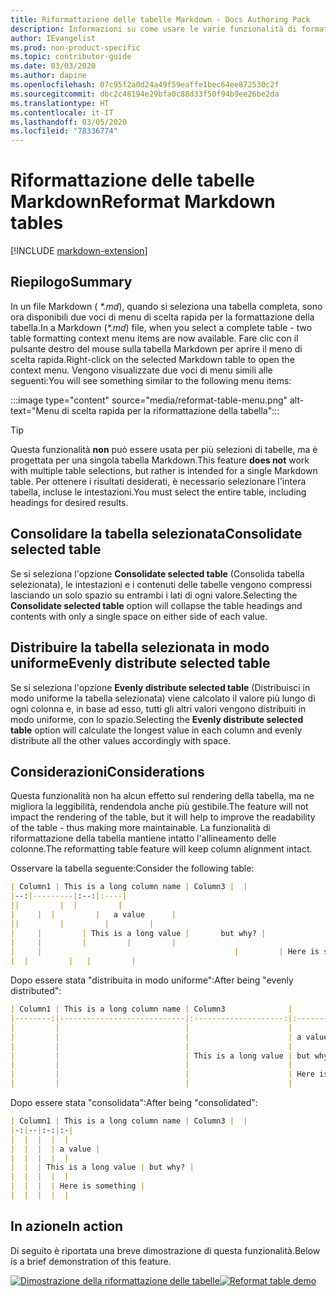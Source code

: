 ```yaml
---
title: Riformattazione delle tabelle Markdown - Docs Authoring Pack
description: Informazioni su come usare le varie funzionalità di formattazione delle tabelle Markdown di Docs Authoring Pack, estensione di Visual Studio Code.
author: IEvangelist
ms.prod: non-product-specific
ms.topic: contributor-guide
ms.date: 03/03/2020
ms.author: dapine
ms.openlocfilehash: 07c95f2a0d24a49f59eaffe1bec64ee872530c2f
ms.sourcegitcommit: dbc2c48194e29bfa0c88d33f50f94b9ee26be2da
ms.translationtype: HT
ms.contentlocale: it-IT
ms.lasthandoff: 03/05/2020
ms.locfileid: "78336774"
---
```

# <a name="reformat-markdown-tables"></a><span data-ttu-id="cad7c-103">Riformattazione delle tabelle Markdown</span><span class="sxs-lookup"><span data-stu-id="cad7c-103">Reformat Markdown tables</span></span>

[!INCLUDE [markdown-extension](includes/markdown-extension.md)]

## <a name="summary"></a><span data-ttu-id="cad7c-104">Riepilogo</span><span class="sxs-lookup"><span data-stu-id="cad7c-104">Summary</span></span>

<span data-ttu-id="cad7c-105">In un file Markdown ( *\*.md*), quando si seleziona una tabella completa, sono ora disponibili due voci di menu di scelta rapida per la formattazione della tabella.</span><span class="sxs-lookup"><span data-stu-id="cad7c-105">In a Markdown (*\*.md*) file, when you select a complete table - two table formatting context menu items are now available.</span></span> <span data-ttu-id="cad7c-106">Fare clic con il pulsante destro del mouse sulla tabella Markdown per aprire il meno di scelta rapida.</span><span class="sxs-lookup"><span data-stu-id="cad7c-106">Right-click on the selected Markdown table to open the context menu.</span></span> <span data-ttu-id="cad7c-107">Vengono visualizzate due voci di menu simili alle seguenti:</span><span class="sxs-lookup"><span data-stu-id="cad7c-107">You will see something similar to the following menu items:</span></span>

:::image type="content" source="media/reformat-table-menu.png" alt-text="Menu di scelta rapida per la riformattazione della tabella":::

> [!TIP]
> <span data-ttu-id="cad7c-109">Questa funzionalità **non** può essere usata per più selezioni di tabelle, ma è progettata per una singola tabella Markdown.</span><span class="sxs-lookup"><span data-stu-id="cad7c-109">This feature **does not** work with multiple table selections, but rather is intended for a single Markdown table.</span></span> <span data-ttu-id="cad7c-110">Per ottenere i risultati desiderati, è necessario selezionare l'intera tabella, incluse le intestazioni.</span><span class="sxs-lookup"><span data-stu-id="cad7c-110">You must select the entire table, including headings for desired results.</span></span>

## <a name="consolidate-selected-table"></a><span data-ttu-id="cad7c-111">Consolidare la tabella selezionata</span><span class="sxs-lookup"><span data-stu-id="cad7c-111">Consolidate selected table</span></span>

<span data-ttu-id="cad7c-112">Se si seleziona l'opzione **Consolidate selected table** (Consolida tabella selezionata), le intestazioni e i contenuti delle tabelle vengono compressi lasciando un solo spazio su entrambi i lati di ogni valore.</span><span class="sxs-lookup"><span data-stu-id="cad7c-112">Selecting the **Consolidate selected table** option will collapse the table headings and contents with only a single space on either side of each value.</span></span>

## <a name="evenly-distribute-selected-table"></a><span data-ttu-id="cad7c-113">Distribuire la tabella selezionata in modo uniforme</span><span class="sxs-lookup"><span data-stu-id="cad7c-113">Evenly distribute selected table</span></span>

<span data-ttu-id="cad7c-114">Se si seleziona l'opzione **Evenly distribute selected table** (Distribuisci in modo uniforme la tabella selezionata) viene calcolato il valore più lungo di ogni colonna e, in base ad esso, tutti gli altri valori vengono distribuiti in modo uniforme, con lo spazio.</span><span class="sxs-lookup"><span data-stu-id="cad7c-114">Selecting the **Evenly distribute selected table** option will calculate the longest value in each column and evenly distribute all the other values accordingly with space.</span></span>

## <a name="considerations"></a><span data-ttu-id="cad7c-115">Considerazioni</span><span class="sxs-lookup"><span data-stu-id="cad7c-115">Considerations</span></span>

<span data-ttu-id="cad7c-116">Questa funzionalità non ha alcun effetto sul rendering della tabella, ma ne migliora la leggibilità, rendendola anche più gestibile.</span><span class="sxs-lookup"><span data-stu-id="cad7c-116">The feature will not impact the rendering of the table, but it will help to improve the readability of the table - thus making more maintainable.</span></span> <span data-ttu-id="cad7c-117">La funzionalità di riformattazione della tabella mantiene intatto l'allineamento delle colonne.</span><span class="sxs-lookup"><span data-stu-id="cad7c-117">The reformatting table feature will keep column alignment intact.</span></span>

<span data-ttu-id="cad7c-118">Osservare la tabella seguente:</span><span class="sxs-lookup"><span data-stu-id="cad7c-118">Consider the following table:</span></span>

```markdown
| Column1 | This is a long column name | Column3 |  |
|--:|---------|:--:|:----|
||         |  |         |
|     |  |         |   a value      |
||         |         |         |
|     |         | This is a long value |       but why? |
|     |         |         |         |
|     |                                           |         | Here is something |
|  |         |   |         |
```

<span data-ttu-id="cad7c-119">Dopo essere stata "distribuita in modo uniforme":</span><span class="sxs-lookup"><span data-stu-id="cad7c-119">After being "evenly distributed":</span></span>

```markdown
| Column1 | This is a long column name | Column3              |                   |
|--------:|----------------------------|:--------------------:|:------------------|
|         |                            |                      |                   |
|         |                            |                      | a value           |
|         |                            |                      |                   |
|         |                            | This is a long value | but why?          |
|         |                            |                      |                   |
|         |                            |                      | Here is something |
|         |                            |                      |                   |
```

<span data-ttu-id="cad7c-120">Dopo essere stata "consolidata":</span><span class="sxs-lookup"><span data-stu-id="cad7c-120">After being "consolidated":</span></span>

```markdown
| Column1 | This is a long column name | Column3 |  |
|-:|--|:-:|:-|
|  |  |  |  |
|  |  |  | a value |
|  |  |  |  |
|  |  | This is a long value | but why? |
|  |  |  |  |
|  |  |  | Here is something |
|  |  |  |  |
```

## <a name="in-action"></a><span data-ttu-id="cad7c-121">In azione</span><span class="sxs-lookup"><span data-stu-id="cad7c-121">In action</span></span>

<span data-ttu-id="cad7c-122">Di seguito è riportata una breve dimostrazione di questa funzionalità.</span><span class="sxs-lookup"><span data-stu-id="cad7c-122">Below is a brief demonstration of this feature.</span></span>

<span data-ttu-id="cad7c-123">[![Dimostrazione della riformattazione delle tabelle](media/reformat-table.gif)](media/reformat-table.gif#lightbox)</span><span class="sxs-lookup"><span data-stu-id="cad7c-123">[![Reformat table demo](media/reformat-table.gif)](media/reformat-table.gif#lightbox)</span></span>
